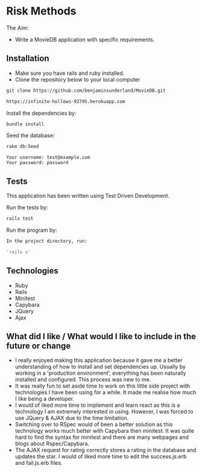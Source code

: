 # Risk Methods

The Aim:

- Write a MovieDB application with specific requirements.

## Installation

* Make sure you have rails and ruby installed.
* Clone the repository below to your local computer

```sh
git clone https://github.com/benjaminsunderland/MovieDB.git
```

```sh
https://infinite-hollows-92795.herokuapp.com
```

Install the dependencies by:

```sh
bundle install
```

Seed the database:

```sh
rake db:Seed
```

```
Your username: test@example.com
Your password: password
```

## Tests

This application has been written using Test Driven Development.

Run the tests by:

```sh
rails test
```

Run the program by:

```sh
In the project directory, run:

'rails s'
```

## Technologies

* Ruby
* Rails
* Minitest
* Capybara
* JQuery
* Ajax

##  What did I like / What would I like to include in the future or change

- I really enjoyed making this application because it gave me a better understanding of how to install and set dependencies up. Usually by working in a 'production environment', everything has been naturally installed and configured. This process was new to me.
- It was really fun to set aside time to work on this little side project with technologies I have been using for a while. It made me realise how much I like being a developer.
- I would of liked more time to implement and learn react as this is a technology I am extremely interested in using. However, I was forced to use JQuery & AJAX due to the time limitation.
- Switching over to RSpec would of been a better solution as this technology works much better with Capybara then minitest. It was quite hard to find the syntax for minitest and there are many webpages and blogs about Rspec/Capybara.
- The AJAX request for rating correctly stores a rating in the database and updates the star. I would of liked more time to edit the success.js.erb and fail.js.erb files.
